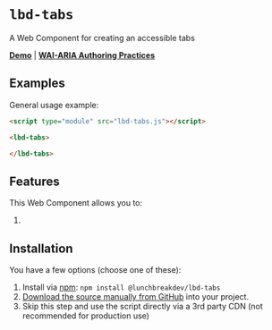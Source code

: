 # `lbd-tabs`

A Web Component for creating an accessible tabs

**[Demo](https://lunchbreakdev.github.io/lbd-components/components/tabs)** | **[WAI-ARIA Authoring Practices](https://www.w3.org/WAI/ARIA/apg/patterns/tabs/)**

## Examples

General usage example:

```html
<script type="module" src="lbd-tabs.js"></script>

<lbd-tabs>

</lbd-tabs>
```

## Features

This Web Component allows you to:

1.

## Installation

You have a few options (choose one of these):

1. Install via [npm](https://www.npmjs.com/package/@lunchbreakdev/lbd-tabs): `npm install @lunchbreakdev/lbd-tabs`
2. [Download the source manually from GitHub](https://github.com/lunchbreakdev/lbd-components/releases) into your project.
3. Skip this step and use the script directly via a 3rd party CDN (not recommended for production use)
